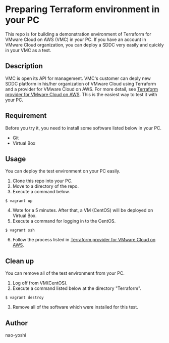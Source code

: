 # Preparing Terraform environment in your PC
This repo is for building a demonstration environment of Terraform for VMware Cloud on AWS (VMC) in your PC. If you have an account in VMware Cloud organization, you can deploy a SDDC very easily and quickly in your VMC as a test. 

## Description
VMC is open its API for management. VMC's customer can deply new SDDC platform in his/her organization of VMware Cloud using Terraform and a provider for VMware Cloud on AWS. For more detail, see [Terraform provider for VMware Cloud on AWS](https://github.com/vmware/terraform-provider-vmc). This is the easiest way to test it with your PC.


## Requirement
Before you try it, you need to install some software listed below in your PC.
- Git
- Virtual Box


## Usage
You can deploy the test environment on your PC easily.
1. Clone this repo into your PC.
2. Move to a directory of the repo.
3. Execute a command below.
```
$ vagrant up
```
4. Wate for a 5 minutes. After that, a VM (CentOS) will be deployed on Virtual Box.
5. Execute a command for logging in to the CentOS.
```
$ vagrant ssh
```
6. Follow the process listed in [Terraform provider for VMware Cloud on AWS](https://github.com/vmware/terraform-provider-vmc). 

## Clean up
You can remove all of the test environment from your PC.

1. Log off from VM(CentOS).
2. Execute a command listed below at the directory "Terraform".
```
$ vagrant destroy
```
3. Remove all of the software which were installed for this test.


## Author
nao-yoshi
